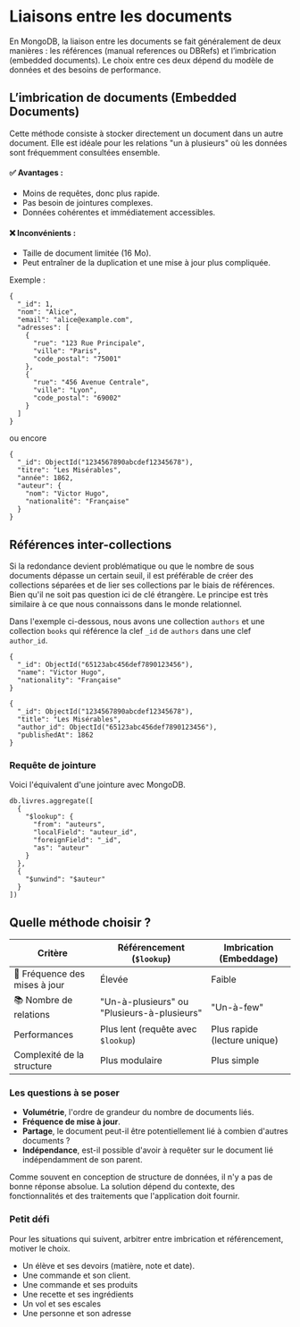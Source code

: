 # Liaisons entre les documents

En MongoDB, la liaison entre les documents se fait généralement de deux manières : les références (manual references ou DBRefs) et l’imbrication (embedded documents). Le choix entre ces deux dépend du modèle de données et des besoins de performance.

## L’imbrication de documents (Embedded Documents)
Cette méthode consiste à stocker directement un document dans un autre document. Elle est idéale pour les relations "un à plusieurs" où les données sont fréquemment consultées ensemble.

#### ✅ **Avantages :**
- Moins de requêtes, donc plus rapide.
- Pas besoin de jointures complexes.
- Données cohérentes et immédiatement accessibles.

#### ❌ **Inconvénients :**
- Taille de document limitée (16 Mo).
- Peut entraîner de la duplication et une mise à jour plus compliquée.

Exemple :

```mongodb
{
  "_id": 1,
  "nom": "Alice",
  "email": "alice@example.com",
  "adresses": [
    {
      "rue": "123 Rue Principale",
      "ville": "Paris",
      "code_postal": "75001"
    },
    {
      "rue": "456 Avenue Centrale",
      "ville": "Lyon",
      "code_postal": "69002"
    }
  ]
}
```

ou encore

```mongodb
{
  "_id": ObjectId("1234567890abcdef12345678"),
  "titre": "Les Misérables",
  "année": 1862,
  "auteur": {
    "nom": "Victor Hugo",
    "nationalité": "Française"
  }
}
```

## Références inter-collections

Si la redondance devient problématique ou que le nombre de sous documents dépasse un certain seuil, il est préférable de créer des collections séparées et de lier ses collections par le biais de références. Bien qu'il ne soit pas question ici de clé étrangère. Le principe est très similaire à ce que nous connaissons dans le monde relationnel. 

Dans l'exemple ci-dessous, nous avons une collection `authors` et une collection `books` qui référence la clef `_id` de `authors` dans une clef `author_id`.


```mongodb
{
  "_id": ObjectId("65123abc456def7890123456"),
  "name": "Victor Hugo",
  "nationality": "Française"
}
```

```mongodb
{
  "_id": ObjectId("1234567890abcdef12345678"),
  "title": "Les Misérables",
  "author_id": ObjectId("65123abc456def7890123456"),
  "publishedAt": 1862
}
```

### Requête de jointure

Voici l'équivalent d'une jointure avec MongoDB.

```mongodb
db.livres.aggregate([
  {
    "$lookup": {
      "from": "auteurs",
      "localField": "auteur_id",
      "foreignField": "_id",
      "as": "auteur"
    }
  },
  {
    "$unwind": "$auteur"
  }
])
```


## Quelle méthode choisir ?

| Critère  | Référencement (`$lookup`) | Imbrication (Embeddage) |
|----------|-----------------|----------------|
| 🔄 Fréquence des mises à jour | Élevée | Faible |
| 📚 Nombre de relations | "Un-à-plusieurs" ou "Plusieurs-à-plusieurs" | "Un-à-few" |
| Performances  | Plus lent (requête avec `$lookup`) | Plus rapide (lecture unique) |
| Complexité de la structure | Plus modulaire | Plus simple |

### Les questions à se poser

- **Volumétrie**, l'ordre de grandeur du nombre de documents liés.
- **Fréquence de mise à jour**.
- **Partage**, le document peut-il être potentiellement lié à combien d'autres documents ?
- **Indépendance**, est-il possible d'avoir à requêter sur le document lié indépendamment de son parent.

Comme souvent en conception de structure de données, il n'y a pas de bonne réponse absolue. La solution dépend du contexte, des fonctionnalités et des traitements que l'application doit fournir.

### Petit défi

Pour les situations qui suivent, arbitrer entre imbrication et référencement, motiver le choix.

- Un élève et ses devoirs (matière, note et date).
- Une commande et son client.
- Une commande et ses produits
- Une recette et ses ingrédients
- Un vol et ses escales
- Une personne et son adresse

